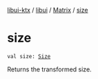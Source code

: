 [libui-ktx](../../index.md) / [libui](../index.md) / [Matrix](index.md) / [size](./size.md)

# size

`val size: `[`Size`](../-size/index.md)

Returns the transformed size.

